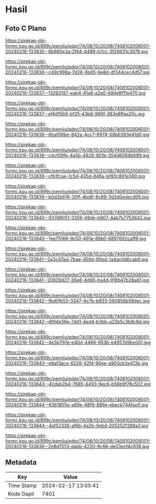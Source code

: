 # Hasil

## Foto C Plano

https://sirekap-obj-formc.kpu.go.id/899c/pemilu/pdpr/74/08/10/20/08/7408102008001-20240216-133835--6b680e3a-2f44-4489-b7cc-3f26631c3978.jpg

https://sirekap-obj-formc.kpu.go.id/899c/pemilu/pdpr/74/08/10/20/08/7408102008001-20240216-133836--c49c998a-7d26-4b65-8e8d-df344cec4d57.jpg

https://sirekap-obj-formc.kpu.go.id/899c/pemilu/pdpr/74/08/10/20/08/7408102008001-20240216-133837--13263187-eab4-41a8-a2a0-49de8f11e470.jpg

https://sirekap-obj-formc.kpu.go.id/899c/pemilu/pdpr/74/08/10/20/08/7408102008001-20240216-133837--ef4d15b9-bf25-43b8-980f-383e8ffaa20c.jpg

https://sirekap-obj-formc.kpu.go.id/899c/pemilu/pdpr/74/08/10/20/08/7408102008001-20240216-133838--6baf06be-842a-4cc7-8974-09b6393e41d0.jpg

https://sirekap-obj-formc.kpu.go.id/899c/pemilu/pdpr/74/08/10/20/08/7408102008001-20240216-133838--c4cf09fe-4a5b-4628-801b-354d6084b699.jpg

https://sirekap-obj-formc.kpu.go.id/899c/pemilu/pdpr/74/08/10/20/08/7408102008001-20240216-133839--cfb1fcae-1c5d-435d-846a-bf80c891e380.jpg

https://sirekap-obj-formc.kpu.go.id/899c/pemilu/pdpr/74/08/10/20/08/7408102008001-20240216-133839--b0d3b616-30ff-4bd6-8c89-3d3d0edecd05.jpg

https://sirekap-obj-formc.kpu.go.id/899c/pemilu/pdpr/74/08/10/20/08/7408102008001-20240216-133840--937d9051-3359-49de-b907-4ab7b7753642.jpg

https://sirekap-obj-formc.kpu.go.id/899c/pemilu/pdpr/74/08/10/20/08/7408102008001-20240216-133840--1ee75168-9c50-491a-89b0-6897692caff8.jpg

https://sirekap-obj-formc.kpu.go.id/899c/pemilu/pdpr/74/08/10/20/08/7408102008001-20240216-133841--2a3c47ad-7bae-459d-90ed-1a4ac0d6cab6.jpg

https://sirekap-obj-formc.kpu.go.id/899c/pemilu/pdpr/74/08/10/20/08/7408102008001-20240216-133841--20926d27-26e6-4d90-ba4d-916b47b28a61.jpg

https://sirekap-obj-formc.kpu.go.id/899c/pemilu/pdpr/74/08/10/20/08/7408102008001-20240216-133842--fbd0fb53-3347-4c7b-b933-560856b59dec.jpg

https://sirekap-obj-formc.kpu.go.id/899c/pemilu/pdpr/74/08/10/20/08/7408102008001-20240216-133842--df94e36e-7dd1-4ed4-b3bb-a22b5c3b8c8d.jpg

https://sirekap-obj-formc.kpu.go.id/899c/pemilu/pdpr/74/08/10/20/08/7408102008001-20240216-133842--4e5b797e-e40d-4466-953b-e4957d9be001.jpg

https://sirekap-obj-formc.kpu.go.id/899c/pemilu/pdpr/74/08/10/20/08/7408102008001-20240216-133843--e9af3ace-6226-42f4-90ee-a903cb3e413b.jpg

https://sirekap-obj-formc.kpu.go.id/899c/pemilu/pdpr/74/08/10/20/08/7408102008001-20240216-133843--42dab2b4-7685-4493-9ec6-b56b9f76c502.jpg

https://sirekap-obj-formc.kpu.go.id/899c/pemilu/pdpr/74/08/10/20/08/7408102008001-20240216-133844--6361855e-a69e-48f9-886e-ebecb744fae0.jpg

https://sirekap-obj-formc.kpu.go.id/899c/pemilu/pdpr/74/08/10/20/08/7408102008001-20240216-133844--4af52336-af6b-4a2b-9ebd-205252f288a3.jpg

https://sirekap-obj-formc.kpu.go.id/899c/pemilu/pdpr/74/08/10/20/08/7408102008001-20240216-133836--2e8d7013-dabb-4220-9c88-de03ecf4c636.jpg


## Metadata

| Key        | Value               |
| ---------- | ------------------- |
| Time Stamp | 2024-02-17 13:05:41 |
| Kode Dapil | 7401                |



